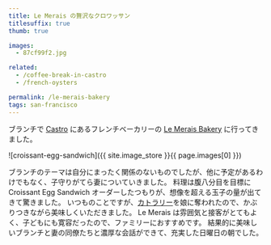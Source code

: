 ```yaml
---
title: Le Merais の贅沢なクロワッサン
titlesuffix: true
thumb: true

images:
  - 87cf99f2.jpg

related:
  - /coffee-break-in-castro
  - /french-oysters

permalink: /le-merais-bakery
tags: san-francisco
---
```


ブランチで [Castro](https://ja.wikipedia.org/wiki/%E3%82%AB%E3%82%B9%E3%83%88%E3%83%AD%E9%80%9A%E3%82%8A) にあるフレンチベーカリーの [Le Merais Bakery](http://www.lemaraisbakery.com/) に行ってきました。

![croissant-egg-sandwich]({{ site.image_store }}{{ page.images[0] }})

ブランチのテーマは自分にまったく関係のないものでしたが、他に予定があるわけでもなく、子守りがてら妻についていきました。
料理は腹八分目を目標にCroissant Egg Sandwich オーダーしたつもりが、想像を超える玉子の量が出てきて驚きました。
いつものことですが、[カトラリー](https://ja.wikipedia.org/wiki/%E3%82%AB%E3%83%88%E3%83%A9%E3%83%AA%E3%83%BC)を娘に奪われたので、かぶりつきながら美味しくいただきました。
Le Merais は雰囲気と接客がとてもよく、子どもにも寛容だったので、ファミリーにおすすめです。
結果的に美味しいブランチと妻の同僚たちと濃厚な会話ができて、充実した日曜日の朝でした。
